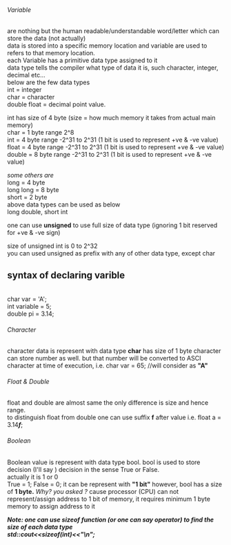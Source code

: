 <h6>Variable</h6> are nothing but the human readable/understandable word/letter which can store the data (not actually)
</br>
data is stored into a specific memory location and variable are used to refers to that memory location.
</br>
each Variable has a primitive data type assigned to it</br>
data type tells the compiler what type of data it is, such character, integer, decimal etc...
</br>
below are the few data types </br>
int = integer</br>
char = character</br>
double float = decimal point value.</br>

int has size of 4 byte (size = how much memory it takes from actual main memory)
</br>
char = 1 byte range 2^8</br>
int  = 4 byte range -2^31 to  2^31 (1 bit is used to represent +ve & -ve value)</br>
float = 4 byte range -2^31 to  2^31 (1 bit is used to represent +ve & -ve value)</br>
double = 8 byte range -2^31 to  2^31 (1 bit is used to represent +ve & -ve value)</br>

<i>some others are </i></br>
long  = 4 byte</br>
long long = 8 byte</br>
short = 2 byte</br>
above data types can be used as below</br>
long double, short int</br>

one can use <b>unsigned</b> to use full size of data type (ignoring 1 bit reserved for +ve & -ve sign)</br>

size of unsigned int is 0 to 2^32</br>
you can used unsigned as prefix with any of other data type, except char</br>

<h2>syntax of declaring varible</h2></br>
char var = 'A';</br>
int variable = 5;</br>
double pi = 3.14;</br>

<h6>Character</h6>character data is represent with data type <b>char</b> has size of 1 byte
character can store number as well. but that number will be converted to ASCI character at time of execution, i.e. char var = 65; //will consider as <b>"A"</b> </br>

<h6>Float & Double</h6>
float and double are almost same the only difference is size and hence range.</br>
to distinguish float from double one can use suffix <b>f</b> after value
i.e. float a = 3.14<b><i>f</b></i>;</br>

<h6>Boolean</h6>
Boolean value is represent with data type bool. bool is used to store decision (I'll say ) decision in the sense True or False.</br>
actually it is 1 or 0 </br>
True  = 1;
False  = 0;
it can be represent with <b>"1 bit"</b> however, bool has a size of <b>1 byte.</b>
<i>Why? you asked ?</i>
cause processor (CPU) can not represent/assign address to 1 bit of memory, it requires minimum 1 byte memory to assign address to it </br>


<b><i>Note: one can use sizeof function (or one can say operator) to find the size of each data type </br>
  std::cout<<sizeof(int)<<"\n";
  </i></b>
</br>
